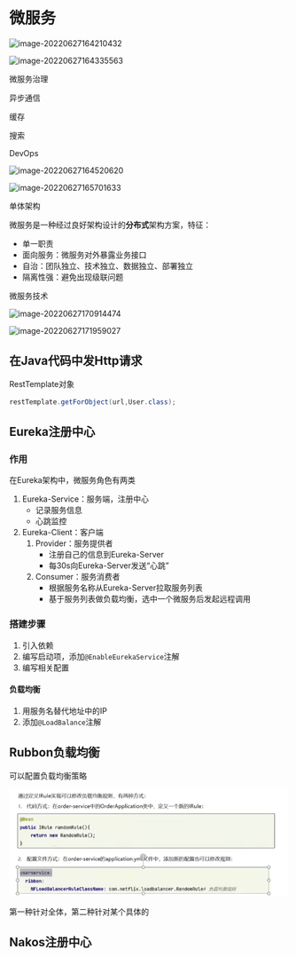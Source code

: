 # 微服务

![image-20220627164210432](C:\Users\yaosu\AppData\Roaming\Typora\typora-user-images\image-20220627164210432.png)

![image-20220627164335563](C:\Users\yaosu\AppData\Roaming\Typora\typora-user-images\image-20220627164335563.png)

微服务治理

异步通信

缓存

搜索

DevOps

![image-20220627164520620](C:\Users\yaosu\AppData\Roaming\Typora\typora-user-images\image-20220627164520620.png)

![image-20220627165701633](C:\Users\yaosu\AppData\Roaming\Typora\typora-user-images\image-20220627165701633.png)

单体架构

微服务是一种经过良好架构设计的**分布式**架构方案，特征：

* 单一职责
* 面向服务：微服务对外暴露业务接口
* 自治：团队独立、技术独立、数据独立、部署独立
* 隔离性强：避免出现级联问题

微服务技术

![image-20220627170914474](C:\Users\yaosu\AppData\Roaming\Typora\typora-user-images\image-20220627170914474.png)

![image-20220627171959027](C:\Users\yaosu\AppData\Roaming\Typora\typora-user-images\image-20220627171959027.png)

## 在Java代码中发Http请求

RestTemplate对象

```java
restTemplate.getForObject(url,User.class);
```



## Eureka注册中心

### 作用

在Eureka架构中，微服务角色有两类

1. Eureka-Service：服务端，注册中心
   * 记录服务信息
   * 心跳监控
2. Eureka-Client：客户端
   1. Provider：服务提供者
      * 注册自己的信息到Eureka-Server
      * 每30s向Eureka-Server发送“心跳”
   2. Consumer：服务消费者
      * 根据服务名称从Eureka-Server拉取服务列表
      * 基于服务列表做负载均衡，选中一个微服务后发起远程调用

### 搭建步骤

1. 引入依赖
2. 编写启动项，添加`@EnableEurekaService`注解
3. 编写相关配置

#### 负载均衡

1. 用服务名替代地址中的IP
2. 添加`@LoadBalance`注解

## Rubbon负载均衡

可以配置负载均衡策略

![image-20220718004534399](assets/image-20220718004534399.png)

第一种针对全体，第二种针对某个具体的

## Nakos注册中心

